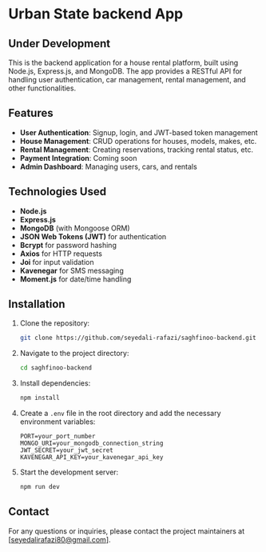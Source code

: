 # Urban State backend App

## Under Development

This is the backend application for a house rental platform, built using Node.js, Express.js, and MongoDB. The app provides a RESTful API for handling user authentication, car management, rental management, and other functionalities.

## Features

- **User Authentication**: Signup, login, and JWT-based token management
- **House Management**: CRUD operations for houses, models, makes, etc.
- **Rental Management**: Creating reservations, tracking rental status, etc.
- **Payment Integration**: Coming soon
- **Admin Dashboard**: Managing users, cars, and rentals

## Technologies Used

- **Node.js**
- **Express.js**
- **MongoDB** (with Mongoose ORM)
- **JSON Web Tokens (JWT)** for authentication
- **Bcrypt** for password hashing
- **Axios** for HTTP requests
- **Joi** for input validation
- **Kavenegar** for SMS messaging
- **Moment.js** for date/time handling

## Installation

1. Clone the repository:
    ```bash
    git clone https://github.com/seyedali-rafazi/saghfinoo-backend.git
    ```

2. Navigate to the project directory:
    ```bash
    cd saghfinoo-backend
    ```

3. Install dependencies:
    ```bash
    npm install
    ```

4. Create a `.env` file in the root directory and add the necessary environment variables:
    ```
    PORT=your_port_number
    MONGO_URI=your_mongodb_connection_string
    JWT_SECRET=your_jwt_secret
    KAVENEGAR_API_KEY=your_kavenegar_api_key
    ```

5. Start the development server:
    ```bash
    npm run dev
    ```

## Contact

For any questions or inquiries, please contact the project maintainers at [seyedalirafazi80@gmail.com].

